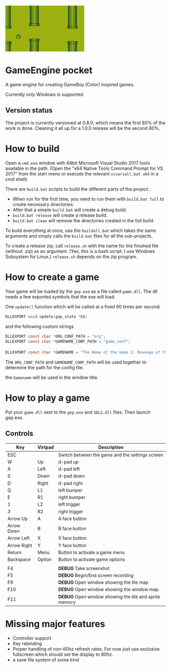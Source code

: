 ![Flappy demo](https://github.com/eisbehr/gep/raw/misc-files/misc/flappy.gif)

# GameEngine pocket
A game engine for creating GameBoy (Color) inspired games.

Currently only Windows is supported

## Version status
The project is currently versioned at 0.8.0, which means the first 80% of the work is done. Cleaning it all up for a 1.0.0 release will be the second 80%.

# How to build
Open a `cmd.exe` window with 64bit Microsoft Visual Studio 2017 tools available in the path. (Open the "x64 Native Tools Command Prompt for VS 2017" from the start menu or execute the relevant `vcvarsall.bat x64` in a cmd shell)

There are `build.bat` scripts to build the different parts of the project. 
- When run for the first time, you need to run them with `build.bat full` to create necessary directories. 
- After that a simple `build.bat` will create a debug build. 
- `build.bat release` will create a release build. 
- `build.bat clean` will remove the directories created in the full build.

To build everything at once, use the `buildall.bat` which takes the same arguments and simply calls the `build.bat` files for all the sub-projects.

To create a release zip, call `release.sh` with the name for the finished file (without .zip) as an argument. (Yes, this is a bash script. I use Windows Subsystem for Linux.)
`release.sh` depends on the zip program.

# How to create a game
Your game will be loaded by the `gep.exe` as a file called `game.dll`.
The dll needs a few exported symbols that the exe will load.

One `update()` function which will be called at a fixed 60 times per second.
``` c
DLLEXPORT void update(gep_state *GS)
```
and the following custom strings
``` c
DLLEXPORT const char *ORG_CONF_PATH = "org";
DLLEXPORT const char *GAMENAME_CONF_PATH = "game_conf";

DLLEXPORT const char *GAMENAME = "The Name of the Game 2: Revenge of the Game";
```
The `ORG_CONF_PATH` and `GAMENAME_CONF_PATH` will be used together to determine the path for the config file.

the `Gamename` will be used in the window title.

# How to play a game
Put your `game.dll` next to the `gep.exe` and `SDL2.dll` files. Then launch gep.exe. 

## Controls
|Key|Virtpad|Description
|---|-------|-----------
|ESC|   |Switch between the game and the settings screen
|W|Up|d-pad up
|A|Left|d-pad left
|S|Down|d-pad down
|D|Right|d-pad right
|Q|L1|left bumper
|E|R1|right bumper
|1|L2|left trigger
|3|R2|right trigger
|Arrow Up|A|A face button
|Arrow Down|B|B face button
|Arrow Left|X|X face button
|Arrow Right|Y|Y face button
|Return|Menu|Button to activate a game menu
|Backspace|Option|Button to activate game options
| | |
|F4| | **DEBUG** Take screenshot
|F5| | **DEBUG** Begin/End screen recording
|F9| |**DEBUG** Open window showing the tile map
|F10| |**DEBUG** Open window showing the window map
|F11| |**DEBUG** Open window showing the tile and sprite memory
# Missing major features
- Controller support
- Key rebinding
- Proper handling of non-60hz refresh rates. For now just use exclusive fullscreen which should set the display to 60hz.
- a save file system of some kind
